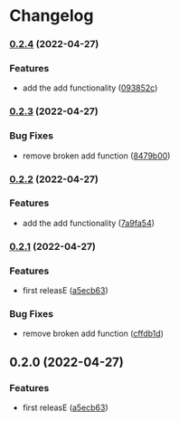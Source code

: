 # Changelog

### [0.2.4](https://github.com/martij19/go/compare/one/v0.2.3...one-v0.2.4) (2022-04-27)


### Features

* add the add functionality ([093852c](https://github.com/martij19/go/commit/093852c292ce8a02c05f1211d3ea05481d07fce2))

### [0.2.3](https://github.com/martij19/go/compare/one-v0.2.2...one-v0.2.3) (2022-04-27)


### Bug Fixes

* remove broken add function ([8479b00](https://github.com/martij19/go/commit/8479b0093b8ee8d6cfd86dfd1a438718c83b6fe0))

### [0.2.2](https://github.com/martij19/go/compare/one-v0.2.1...one-v0.2.2) (2022-04-27)


### Features

* add the add functionality ([7a9fa54](https://github.com/martij19/go/commit/7a9fa54f6c5408f997d96b545a04d9479059ec20))

### [0.2.1](https://github.com/martij19/go/compare/one-v0.2.0...one-v0.2.1) (2022-04-27)


### Features

* first releasE ([a5ecb63](https://github.com/martij19/go/commit/a5ecb63d50b54f664f41b3dcb7a260331f105168))


### Bug Fixes

* remove broken add function ([cffdb1d](https://github.com/martij19/go/commit/cffdb1d4ebbfb5df28b424e658176a25837158fc))

## 0.2.0 (2022-04-27)


### Features

* first releasE ([a5ecb63](https://github.com/martij19/go/commit/a5ecb63d50b54f664f41b3dcb7a260331f105168))
